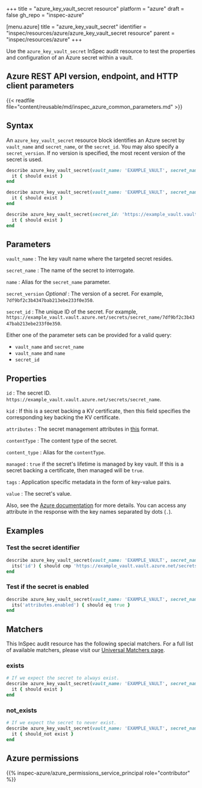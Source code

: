 +++
title = "azure_key_vault_secret resource"
platform = "azure"
draft = false
gh_repo = "inspec-azure"

[menu.azure]
title = "azure_key_vault_secret"
identifier = "inspec/resources/azure/azure_key_vault_secret resource"
parent = "inspec/resources/azure"
+++

Use the `azure_key_vault_secret` InSpec audit resource to test the properties and configuration of an Azure secret within a vault.

## Azure REST API version, endpoint, and HTTP client parameters

{{< readfile file="content/reusable/md/inspec_azure_common_parameters.md" >}}

## Syntax

An `azure_key_vault_secret` resource block identifies an Azure secret by `vault_name` and `secret_name`, or the `secret_id`. You may also specify a `secret_version`. If no version is specified, the most recent version of the secret is used.

```ruby
describe azure_key_vault_secret(vault_name: 'EXAMPLE_VAULT', secret_name: 'EXAMPLE_SECRET') do
  it { should exist }
end
```

```ruby
describe azure_key_vault_secret(vault_name: 'EXAMPLE_VAULT', secret_name: 'EXAMPLE_SECRET', secret_version: '78deebed173b48e48f55abf87ed4cf71') do
  it { should exist }
end
```

```ruby
describe azure_key_vault_secret(secret_id: 'https://example_vault.vault.azure.net/secrets/secret_name/7df9bf2c3b4347bab213ebe233f0e350') do
  it { should exist }
end
```

## Parameters

`vault_name`
: The key vault name where the targeted secret resides.

`secret_name`
: The name of the secret to interrogate.

`name`
: Alias for the `secret_name` parameter.

`secret_version` _Optional_
: The version of a secret. For example, `7df9bf2c3b4347bab213ebe233f0e350`.

`secret_id`
: The unique ID of the secret. For example, `https://example_vault.vault.azure.net/secrets/secret_name/7df9bf2c3b4347bab213ebe233f0e350`.

Either one of the parameter sets can be provided for a valid query:

- `vault_name` and `secret_name`
- `vault_name` and `name`
- `secret_id`

## Properties

`id`
: The secret ID. `https://example_vault.vault.azure.net/secrets/secret_name`.

`kid`
: If this is a secret backing a KV certificate, then this field specifies the corresponding key backing the KV certificate.

`attributes`
: The secret management attributes in [this](https://docs.microsoft.com/en-us/rest/api/keyvault/secrets/get-secrets/get-secrets?tabs=HTTP#secretattributes) format.

`contentType`
: The content type of the secret.

`content_type`
: Alias for the `contentType`.

`managed`
: `true` if the secret's lifetime is managed by key vault. If this is a secret backing a certificate, then managed will be `true`.

`tags`
: Application specific metadata in the form of key-value pairs.

`value`
: The secret's value.

Also, see the [Azure documentation](https://docs.microsoft.com/en-us/rest/api/keyvault/secrets/get-secrets/get-secrets) for more details.
You can access any attribute in the response with the key names separated by dots (`.`).

## Examples

### Test the secret identifier

```ruby
describe azure_key_vault_secret(vault_name: 'EXAMPLE_VAULT', secret_name: 'EXAMPLE_SECRET') do
  its('id') { should cmp 'https://example_vault.vault.azure.net/secrets/example_secret' }
end
```

### Test if the secret is enabled

```ruby
describe azure_key_vault_secret(vault_name: 'EXAMPLE_VAULT', secret_name: 'EXAMPLE_SECRET') do
  its('attributes.enabled') { should eq true }
end
```

## Matchers

This InSpec audit resource has the following special matchers. For a full list of available matchers, please visit our [Universal Matchers page](https://docs.chef.io/inspec/matchers/).

### exists

```ruby
# If we expect the secret to always exist.
describe azure_key_vault_secret(vault_name: 'EXAMPLE_VAULT', secret_name: 'EXAMPLE_SECRET') do
  it { should exist }
end
```

### not_exists

```ruby
# If we expect the secret to never exist.
describe azure_key_vault_secret(vault_name: 'EXAMPLE_VAULT', secret_name: 'EXAMPLE_SECRET') do
  it { should_not exist }
end
```

## Azure permissions

{{% inspec-azure/azure_permissions_service_principal role="contributor" %}}
